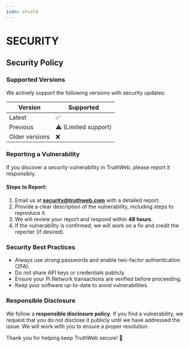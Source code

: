```yaml
---
icon: shield
---
```


# SECURITY

## Security Policy

### Supported Versions

We actively support the following versions with security updates:

| Version        | Supported            |
| -------------- | -------------------- |
| Latest         | ✅                    |
| Previous       | ⚠️ (Limited support) |
| Older versions | ❌                    |

### Reporting a Vulnerability

If you discover a security vulnerability in TruthWeb, please report it responsibly.

#### Steps to Report:

1. Email us at **security@truthweb.com** with a detailed report.
2. Provide a clear description of the vulnerability, including steps to reproduce it.
3. We will review your report and respond within **48 hours**.
4. If the vulnerability is confirmed, we will work on a fix and credit the reporter (if desired).

### Security Best Practices

* Always use strong passwords and enable two-factor authentication (2FA).
* Do not share API keys or credentials publicly.
* Ensure your Pi Network transactions are verified before proceeding.
* Keep your software up-to-date to avoid vulnerabilities.

### Responsible Disclosure

We follow a **responsible disclosure policy**. If you find a vulnerability, we request that you do not disclose it publicly until we have addressed the issue. We will work with you to ensure a proper resolution.

Thank you for helping keep TruthWeb secure! 🚀
